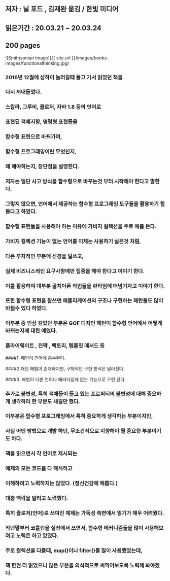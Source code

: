 ## 저자 : 닐 포드 , 김재완 옮김 / 한빛 미디어

## 읽은기간 : 20.03.21 ~ 20.03.24

## 200 pages

![Smithsonian Image]({{ site.url }}/images/books-images/functionalthinking.jpg)

### 2016년 12월에 상하이 놀러갈때 들고 가서 읽었던 책을

### 다시 꺼내들었다.

### 스칼라, 그루비, 클로저, 자바 1.8 등의 언어로

### 표현된 객체지향, 명령형 표현들을

### 함수형 표현으로 바꿔가며,

### 함수형 프로그래밍이란 무엇인지,

### 왜 해야하는지, 장단점을 설명한다.

### 저자는 일단 사고 방식을 함수형으로 바꾸는것 부터 시작해야 한다고 말한다.

### 그렇지 않으면, 언어에서 제공하는 함수형 프로그래밍 도구들을 활용하기 힘들다고 하였다.

### 함수형 표현들을 사용해야 하는 이유에 가비지 컬렉션을 주로 예를 든다.

### 가비지 컬렉션 기능이 없는 언어를 이제는 사용하기 싫은것 처럼,

### 다른 부차적인 부분에 신경을 덜쓰고,

### 실제 비즈니스적인 요구사항에만 집중을 해야 한다고 이야기 한다.

### 이를 활용하여 대부분 골치아픈 작업들을 런타임에 떠넘기자고 이야기 한다.

### 또한 함수형 표현을 잘쓰면 애플리케이션의 구조나 구현하는 패턴들도 많이 바뀔수 있다 하였다.

### 이부분 중 인상 깊었던 부분은 GOF 디자인 패턴이 함수형 언어에서 어떻게 바뀌는지에 대한 예였다.

### 플라이웨이트 , 전략 , 팩토리, 템플릿 메서드 등

####1. 패턴이 언어에 흡수된다.

####2.패턴 해법이 존재하지만, 구체적인 구현 방식은 달라진다.

####3. 해법이 다른 언어나 패러다임에 없는 기능으로 구현 된다.

### 추가로 불변성, 특히 객체들이 들고 있는 프로퍼티의 불변성에 대해 중요하게 생각하라 한 부분도 새길만 했다.

### 이부분은 함수형 프로그래밍에서 특히 중요하게 생각하는 부분이지만,

### 사실 어떤 방법으로 개발 하던, 무조건적으로 지향해야 될 중요한 부분이기도 하다.


### 책을 읽으면서 각 언어로 제시되는

### 예제의 모든 코드를 다 해석하고

### 이해하려고 노력하지는 않았다. (정신건강에 해롭다.)

### 대충 맥락을 알려고 노력했다.

### 특히 클로저(언어)로 쓰여진 예제는 가독성 측면에서 읽기가 매우 어려웠다.

### 작년말부터 코틀린을 실전에서 쓰면서, 함수형 메커니즘들을 많이 사용해보려고 노력은 하고 있었다.

### 주로 컬렉션을 다룰때, map()이나 filter()를 많이 사용했었는데,

### 책 한권 더 읽었으니 많은 부분을 의식적으로 써먹어보도록 노력해 봐야겠다.

